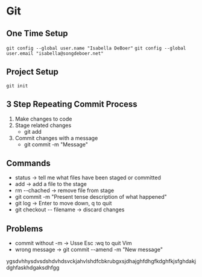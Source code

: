 # Git

## One Time Setup

`git config --global user.name "Isabella DeBoer"`
`git config --global user.email "isabella@songdeboer.net"`

## Project Setup

`git init`

## 3 Step Repeating Commit Process
1. Make changes to code
2. Stage related changes
    * git add
3. Commit changes with a message
    * git commit -m "Message"

## Commands

* status -> tell me what files have been staged or committed
* add -> add a file to the stage
* rm --chached -> remove file from stage
* git commit -m "Present tense description of what happened"
* git log -> Enter to move down, q to quit
* git checkout -- filename -> discard changes

## Problems
* commit without -m -> Usse Esc :wq to quit Vim
* wrong message -> git commit --amend -m "New message"

ygsdvhhysdvsdshdvhdsvckjahvlshdfcbkrubgxsjdhajghfdhgfkdghfkjsfghdakjdghfaskhdgaksdhfgg